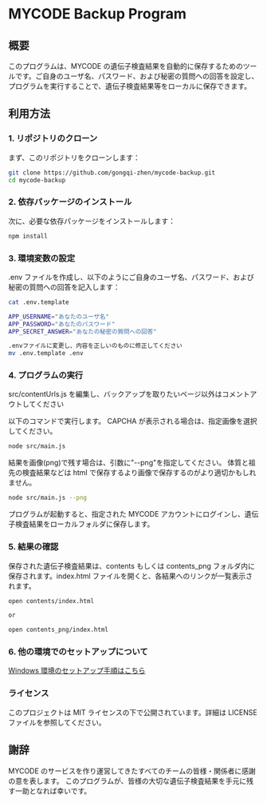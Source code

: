# MYCODE Backup Program

## 概要

このプログラムは、MYCODE の遺伝子検査結果を自動的に保存するためのツールです。ご自身のユーザ名、パスワード、および秘密の質問への回答を設定し、プログラムを実行することで、遺伝子検査結果等をローカルに保存できます。

## 利用方法

### 1. リポジトリのクローン

まず、このリポジトリをクローンします：

```bash
git clone https://github.com/gongqi-zhen/mycode-backup.git
cd mycode-backup
```

### 2. 依存パッケージのインストール

次に、必要な依存パッケージをインストールします：

```bash
npm install
```

### 3. 環境変数の設定

.env ファイルを作成し、以下のようにご自身のユーザ名、パスワード、および秘密の質問への回答を記入します：

```bash
cat .env.template

APP_USERNAME="あなたのユーザ名"
APP_PASSWORD="あなたのパスワード"
APP_SECRET_ANSWER="あなたの秘密の質問への回答"

.envファイルに変更し、内容を正しいのものに修正してください
mv .env.template .env
```

### 4. プログラムの実行

src/contentUrls.js を編集し、バックアップを取りたいページ以外はコメントアウトしてください

以下のコマンドで実行します。
CAPCHA が表示される場合は、指定画像を選択してください。

```bash
node src/main.js
```

結果を画像(png)で残す場合は、引数に"--png"を指定してください。
体質と祖先の検査結果などは html で保存するより画像で保存するのがより適切かもしれません。

```bash
node src/main.js --png
```

プログラムが起動すると、指定された MYCODE アカウントにログインし、遺伝子検査結果をローカルフォルダに保存します。

### 5. 結果の確認

保存された遺伝子検査結果は、contents もしくは contents_png フォルダ内に保存されます。index.html ファイルを開くと、各結果へのリンクが一覧表示されます。

```bash
open contents/index.html

or

open contents_png/index.html
```

### 6. 他の環境でのセットアップについて

[Windows 環境のセットアップ手順はこちら](SETUP_WINDOWS.md)

### ライセンス

このプロジェクトは MIT ライセンスの下で公開されています。詳細は LICENSE ファイルを参照してください。

## 謝辞

MYCODE のサービスを作り運営してきたすべてのチームの皆様・関係者に感謝の意を表します。
このプログラムが、皆様の大切な遺伝子検査結果を手元に残す一助となれば幸いです。
